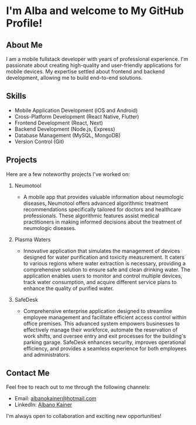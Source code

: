 # I'm Alba and welcome to My GitHub Profile!

## About Me
I am a mobile fullstack developer with years of professional experience. I'm passionate about creating high-quality and user-friendly applications for mobile devices. My expertise settled about frontend and backend development, allowing me to build end-to-end solutions.

## Skills
- Mobile Application Development (iOS and Android)
- Cross-Platform Development (React Native, Flutter)
- Frontend Development (React, Next)
- Backend Development (Node.js, Express)
- Database Management (MySQL, MongoDB)
- Version Control (Git)

## Projects
Here are a few noteworthy projects I've worked on:

1. Neumotool
   - A mobile app that provides valuable information about neumologic diseases, Neumotool offers advanced algorithmic treatment recommendations specifically tailored for doctors and healthcare professionals. These algorithmic features assist medical practitioners in making informed decisions about the treatment of neumologic diseases.

2. Plasma Waters
   - Innovative application that simulates the management of devices designed for water purification and toxicity measurement. It caters to various regions where water extraction is necessary, providing a comprehensive solution to ensure safe and clean drinking water. The application enables users to monitor and control multiple devices, track water consumption, and acquire different service plans to enhance the quality of purified water.

3. SafeDesk
   - Comprehensive enterprise application designed to streamline employee management and facilitate efficient access control within office premises. This advanced system empowers businesses to effectively manage their workforce, automate the reservation of work shifts, and oversee entry and exit processes for the building's parking garage. SafeDesk enhances security, improves operational efficiency, and provides a seamless experience for both employees and administrators.

## Contact Me
Feel free to reach out to me through the following channels:

- Email: albanokainer@hotmail.com
- LinkedIn: [Albano Kainer](https://www.linkedin.com/in/albanokainer/)

I'm always open to collaboration and exciting new opportunities!
